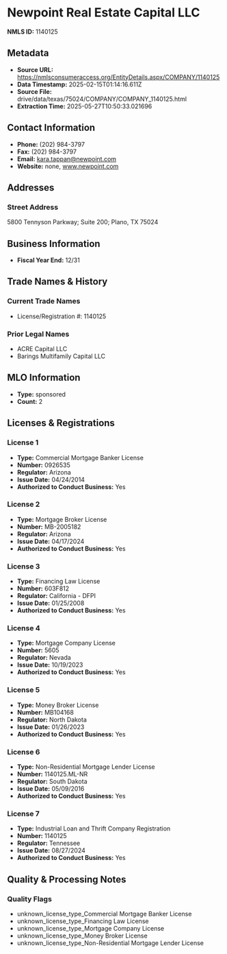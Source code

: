 # Newpoint Real Estate Capital LLC

**NMLS ID:** 1140125

## Metadata
- **Source URL:** https://nmlsconsumeraccess.org/EntityDetails.aspx/COMPANY/1140125
- **Data Timestamp:** 2025-02-15T01:14:16.611Z
- **Source File:** drive/data/texas/75024/COMPANY/COMPANY_1140125.html
- **Extraction Time:** 2025-05-27T10:50:33.021696

## Contact Information
- **Phone:** (202) 984-3797
- **Fax:** (202) 984-3797
- **Email:** kara.tappan@newpoint.com
- **Website:** none, www.newpoint.com

## Addresses
### Street Address
5800 Tennyson Parkway; Suite 200; Plano, TX 75024

## Business Information
- **Fiscal Year End:** 12/31

## Trade Names & History
### Current Trade Names
- License/Registration #: 1140125

### Prior Legal Names
- ACRE Capital LLC
- Barings Multifamily Capital LLC

## MLO Information
- **Type:** sponsored
- **Count:** 2

## Licenses & Registrations

### License 1
- **Type:** Commercial Mortgage Banker License
- **Number:** 0926535
- **Regulator:** Arizona
- **Issue Date:** 04/24/2014
- **Authorized to Conduct Business:** Yes

### License 2
- **Type:** Mortgage Broker License
- **Number:** MB-2005182
- **Regulator:** Arizona
- **Issue Date:** 04/17/2024
- **Authorized to Conduct Business:** Yes

### License 3
- **Type:** Financing Law License
- **Number:** 603F812
- **Regulator:** California - DFPI
- **Issue Date:** 01/25/2008
- **Authorized to Conduct Business:** Yes

### License 4
- **Type:** Mortgage Company License
- **Number:** 5605
- **Regulator:** Nevada
- **Issue Date:** 10/19/2023
- **Authorized to Conduct Business:** Yes

### License 5
- **Type:** Money Broker License
- **Number:** MB104168
- **Regulator:** North Dakota
- **Issue Date:** 01/26/2023
- **Authorized to Conduct Business:** Yes

### License 6
- **Type:** Non-Residential Mortgage Lender License
- **Number:** 1140125.ML-NR
- **Regulator:** South Dakota
- **Issue Date:** 05/09/2016
- **Authorized to Conduct Business:** Yes

### License 7
- **Type:** Industrial Loan and Thrift Company Registration
- **Number:** 1140125
- **Regulator:** Tennessee
- **Issue Date:** 08/27/2024
- **Authorized to Conduct Business:** Yes

## Quality & Processing Notes
### Quality Flags
- unknown_license_type_Commercial Mortgage Banker License
- unknown_license_type_Financing Law License
- unknown_license_type_Mortgage Company License
- unknown_license_type_Money Broker License
- unknown_license_type_Non-Residential Mortgage Lender License
